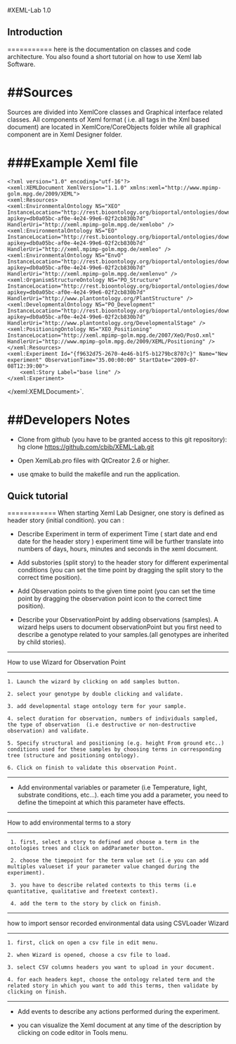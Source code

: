 #XEML-Lab 1.0



## Introduction   
===========
here is the documentation on classes and code architecture. You also found a short tutorial on how to use Xeml lab Software.



##Sources 
=======

 Sources are divided into XemlCore classes and Graphical interface related classes. All components of Xeml format ( i.e. all tags in the Xml based document) are located in XemlCore/CoreObjects folder while all graphical component are in  Xeml Designer folder.
 
###Example Xeml file
=====================
 
 	<?xml version="1.0" encoding="utf-16"?>
	<xeml:XEMLDocument XemlVersion="1.1.0" xmlns:xeml="http://www.mpimp-golm.mpg.de/2009/XEML">
	<xeml:Resources>
    <xeml:EnvironmentalOntology NS="XEO" InstanceLocation="http://rest.bioontology.org/bioportal/ontologies/download/49450?apikey=db0a05bc-af0e-4e24-99e6-02f2cb830b7d" HandlerUri="http://xeml.mpimp-golm.mpg.de/xemlobo" />
    <xeml:EnvironmentalOntology NS="EO" InstanceLocation="http://rest.bioontology.org/bioportal/ontologies/download/45260?apikey=db0a05bc-af0e-4e24-99e6-02f2cb830b7d" HandlerUri="http://xeml.mpimp-golm.mpg.de/xemleo" />
    <xeml:EnvironmentalOntology NS="EnvO" InstanceLocation="http://rest.bioontology.org/bioportal/ontologies/download/47614?apikey=db0a05bc-af0e-4e24-99e6-02f2cb830b7d" HandlerUri="http://xeml.mpimp-golm.mpg.de/xemlenvo" />
    <xeml:OrganismStructureOntology NS="PO_Structure" InstanceLocation="http://rest.bioontology.org/bioportal/ontologies/download/47887?apikey=db0a05bc-af0e-4e24-99e6-02f2cb830b7d" HandlerUri="http://www.plantontology.org/PlantStructure" />
    <xeml:DevelopmentalOntology NS="PO_Development" InstanceLocation="http://rest.bioontology.org/bioportal/ontologies/download/47838?apikey=db0a05bc-af0e-4e24-99e6-02f2cb830b7d" HandlerUri="http://www.plantontology.org/DevelopmentalStage" />
    <xeml:PositioningOntology NS="XEO_Positioning" InstanceLocation="http://xeml.mpimp-golm.mpg.de/2007/XeO/PosO.xml" HandlerUri="http://www.mpimp-golm.mpg.de/2009/XEML/Positioning" />
  	</xeml:Resources>
	<xeml:Experiment Id="{f9632d75-2670-4e46-b1f5-b1279bc8707c}" Name="New experiment" ObservationTime="35.00:00:00" StartDate="2009-07-08T12:39:00">
		<xeml:Story Label="base line" />
	</xeml:Experiment>
</xeml:XEMLDocument>`.

##Developers Notes
==============

*  Clone from github (you have to be granted access to this git repository):
    hg clone https://github.com/cbib/XEML-Lab.git

*  Open XemlLab.pro files with QtCreator 2.6 or higher.
*  use qmake to build the makefile and run the application.

## Quick tutorial
============
When starting Xeml Lab Designer, one story is defined as header story (initial condition).
you can  :

* Describe Experiment in term of experiment Time ( start date and end date for the header story ) 
		experiment time will be further translate into numbers of days, hours, minutes and seconds in the xeml document.
	
* Add substories (split story) to the header story for different experimental conditions (you can set the time point by dragging the split story to the correct time position).

* Add Observation points to the given time point (you can set the time point by dragging the observation point icon to the correct time position).

* Describe your ObservationPoint by adding observations (samples). A wizard helps users to document observationPoint but you first need to describe a genotype related to your samples.(all genotypes are inherited by child stories).

***
How to use Wizard for Observation Point
***
            
    1. Launch the wizard by clicking on add samples button.
   	
    2. select your genotype by double clicking and validate.
    
    3. add developmental stage ontology term for your sample.
    
    4. select duration for observation, numbers of individuals sampled, the type of observation  (i.e destructive or non-destructive observation) and validate.
    
    5. Specify structural and positioning (e.g. height From ground etc..) conditions used for these samples by choosing terms in corresponding tree (structure and positioning ontology).
    
    6. Click on finish to validate this observation Point.
    
***

* Add environmental variables or parameter (i.e  Temperature, light, substrate conditions, etc…). each time you add a parameter, you need to define the timepoint at which this parameter have effects. 


<!--<img src="/Users/benjamindartigues/Desktop/parameter_edit.png" alt="Drawing" style="width: 600px;"/>-->
***
How to add environmental terms to a story
***
	 
	 1. first, select a story to defined and choose a term in the ontologies trees and click on addParameter button. 
	 
	 2. choose the timepoint for the term value set (i.e you can add multiples valueset if your parameter value changed during the experiment).
	 
	 3. you have to describe related contexts to this terms (i.e quantitative, qualitative and freetext context).
	 
	 4. add the term to the story by click on finish.
	 
***
how to import sensor recorded environmental data using CSVLoader Wizard
***

	1. first, click on open a csv file in edit menu.

	2. when Wizard is opened, choose a csv file to load.

	3. select CSV columns headers you want to upload in your document.

	4. for each headers kept, choose the ontology related term and the related story in which you want to add this terms, then validate by clicking on finish.

*** 



* Add events to describe any actions performed during the experiment.

* you can visualize the Xeml document at any time of the description by clicking on code editor in Tools menu. 

 

 



